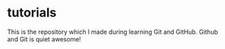 # tutorials
This is the repository which I made during learning Git and GitHub.
Github and Git is quiet awesome!

